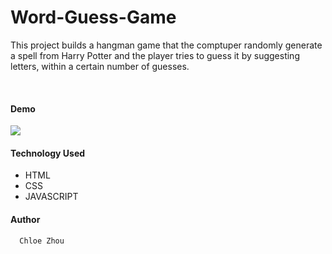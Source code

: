 # Word-Guess-Game

This project builds a hangman game that the comptuper randomly generate a spell from Harry Potter and the player tries to guess it by suggesting letters, within a certain number of guesses. 

<br>

#### Demo 

![](assets/images/word_guess_demo.gif)


#### Technology Used


* HTML
* CSS
* JAVASCRIPT

#### Author
      Chloe Zhou